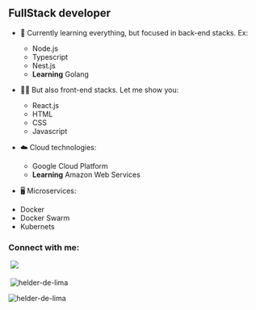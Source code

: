 ## FullStack developer
- 🌱 Currently learning everything, but focused in back-end stacks. Ex:
  <ul>
  <li>Node.js</li>
  <li>Typescript</li>
  <li>Nest.js</li>
  <li><strong>Learning</strong> Golang</li>
  </ul>

- 🙋‍♂️ But also front-end stacks. Let me show you:
  <ul>
  <li>React.js</li>
  <li>HTML</li>
  <li>CSS</li>
  <li>Javascript</li>
  </ul>

- ☁️ Cloud technologies:
   <ul>
  <li>Google Cloud Platform</li>
  <li><strong>Learning</strong> Amazon Web Services</li>
  </ul>
  
 - 🖥️ Microservices:
 <ul>
  <li>Docker</li>
  <li>Docker Swarm</li>
  <li>Kubernets</li>
  </ul>

### Connect with me:
​
<a href="https://www.linkedin.com/in/hélder-de-lima-da-silva/">
<img src="https://img.shields.io/badge/linkedin-%230077B5.svg?&style=for-the-badge&logo=linkedin&logoColor=white ">
</a>


<p>&nbsp;<img align="center" src="https://github-readme-stats.vercel.app/api?username=helder-stack&theme=tokyonight" alt="helder-de-lima" /></p>

<p>&nbsp;<img align="left" src="https://github-readme-stats.vercel.app/api/top-langs/?username=helder-stack&layout=compact&hide=html&theme=tokyonight" alt="helder-de-lima" /></p>
